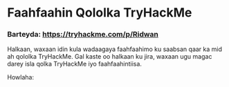 # Faahfaahin Qololka TryHackMe 
### Barteyda: https://tryhackme.com/p/Ridwan
Halkaan, waxaan idin kula wadaagaya faahfaahimo ku saabsan qaar ka mid ah qololka TryHackMe. 
Gal kaste oo halkaan ku jira, waxaan ugu magac darey isla qolka TryHackMe iyo faahfaahintiisa.

Howlaha:
  
